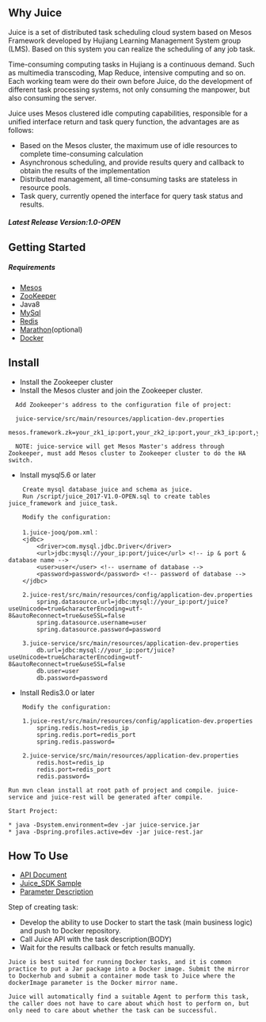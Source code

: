## Why Juice

Juice is a set of distributed task scheduling cloud system based on Mesos Framework developed by Hujiang Learning Management System group (LMS). Based on this system you can realize the scheduling of any job task.

Time-consuming computing tasks in Hujiang is a continuous demand. Such as multimedia transcoding, Map Reduce, intensive computing and so on. Each working team were do their own before Juice, do the development of different task processing systems, not only consuming the manpower, but also consuming the server.

Juice uses Mesos clustered idle computing capabilities, responsible for a unified interface return and task query function, the advantages are as follows:

* Based on the Mesos cluster, the maximum use of idle resources to complete time-consuming calculation
* Asynchronous scheduling, and provide results query and callback to obtain the results of the implementation
* Distributed management, all time-consuming tasks are stateless in resource pools.
* Task query, currently opened the interface for query task status and results.

##### Latest Release Version:1.0-OPEN

## Getting Started

##### Requirements

* [Mesos](http://mesos.apache.org/gettingstarted/)
* [ZooKeeper](https://zookeeper.apache.org/doc/r3.4.6/zookeeperStarted.html)
* Java8
* [MySql](https://dev.mysql.com/doc/mysql-getting-started/en/)
* [Redis](https://redis.io/)
* [Marathon](https://mesosphere.github.io/marathon/)(optional)
* [Docker](https://www.docker.com/)

## Install

* Install the Zookeeper cluster
* Install the Mesos cluster and join the Zookeeper cluster.

~~~~
  Add Zookeeper's address to the configuration file of project:

  juice-service/src/main/resources/application-dev.properties
  mesos.framework.zk=your_zk1_ip:port,your_zk2_ip:port,your_zk3_ip:port,your_zk4_ip:port,your_zk5_ip:port

  NOTE: juice-service will get Mesos Master's address through Zookeeper, must add Mesos cluster to Zookeeper cluster to do the HA switch.
~~~~

* Install mysql5.6 or later

~~~~
    Create mysql database juice and schema as juice.
    Run /script/juice_2017-V1.0-OPEN.sql to create tables juice_framework and juice_task.

    Modify the configuration:

    1.juice-jooq/pom.xml：
    <jdbc>
        <driver>com.mysql.jdbc.Driver</driver>
        <url>jdbc:mysql://your_ip:port/juice</url> <!-- ip & port & database name -->
        <user>user</user> <!-- username of database -->
        <password>password</password> <!-- password of database -->
    </jdbc>

    2.juice-rest/src/main/resources/config/application-dev.properties
        spring.datasource.url=jdbc:mysql://your_ip:port/juice?useUnicode=true&characterEncoding=utf-8&autoReconnect=true&useSSL=false
        spring.datasource.username=user
        spring.datasource.password=password

    3.juice-service/src/main/resources/application-dev.properties
        db.url=jdbc:mysql://your_ip:port/juice?useUnicode=true&characterEncoding=utf-8&autoReconnect=true&useSSL=false
        db.user=user
        db.password=password

~~~~

* Install Redis3.0 or later

~~~~
    Modify the configuration:

    1.juice-rest/src/main/resources/config/application-dev.properties
        spring.redis.host=redis_ip
        spring.redis.port=redis_port
        spring.redis.password=

    2.juice-service/src/main/resources/application-dev.properties
        redis.host=redis_ip
        redis.port=redis_port
        redis.password=

~~~~

~~~~
Run mvn clean install at root path of project and compile. juice-service and juice-rest will be generated after compile.

Start Project:

* java -Dsystem.environment=dev -jar juice-service.jar
* java -Dspring.profiles.active=dev -jar juice-rest.jar
~~~~

## How To Use

* [API Document](doc/api_document.md)
* [Juice_SDK Sample](doc/juice_sdk_example.md)
* [Parameter Description](doc/params.md)

Step of creating task:

* Develop the ability to use Docker to start the task (main business logic) and push to Docker repository.
* Call Juice API with the task description(BODY)
* Wait for the results callback or fetch results manually.

~~~~
Juice is best suited for running Docker tasks, and it is common practice to put a Jar package into a Docker image. Submit the mirror to Dockerhub and submit a container mode task to Juice where the dockerImage parameter is the Docker mirror name.

Juice will automatically find a suitable Agent to perform this task, the caller does not have to care about which host to perform on, but only need to care about whether the task can be successful.
~~~~
